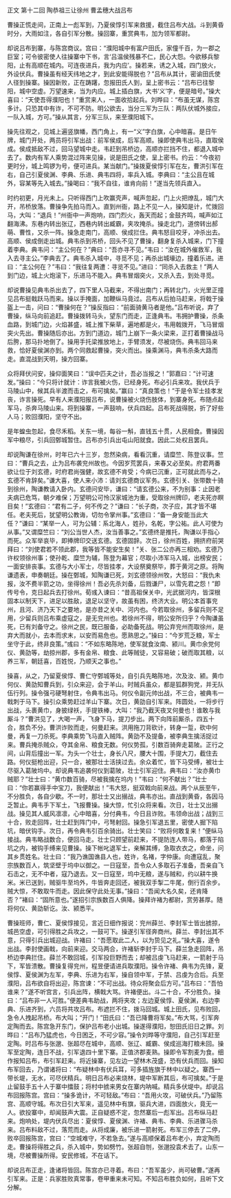 正文 第十二回 陶恭祖三让徐州 曹孟穗大战吕布

曹操正慌走间，正南上一彪军到，乃夏侯惇引军来救援，截住吕布大战。斗到黄昏时分，大雨如注，各自引军分散。操回寨，重赏典韦，加为领军都尉。

却说吕布到寨，与陈宫商议。宫曰：“濮阳城中有富户田氏，家僮千百，为一郡之巨室；可令彼密使人往操寨中下书，言‘吕温侯残暴不仁，民心大怨。今欲移兵黎阳，止有高顺在城内。可连夜进兵，我为内应’。操若来，诱之入城，四门放火，外设伏兵。曹操虽有经天纬地之才，到此安能得脱也？”吕布从其计，密谕田氏使人径到操寨。操因新败，正在踌躇，忽报田氏人到，呈上密书云：“吕布已往黎阳，城中空虚。万望速来，当为内应。城上插白旗，大书‘义’字，便是暗号。”操大喜曰：“天使吾得濮阳也！”重赏来人，一面收拾起兵。刘晔曰：“布虽无谋，陈宫多计。只恐其中有诈，不可不防。明公欲去，当分三军为三队：两队伏城外接应，一队入城，方可。”操从其言，分军三队，来至濮阳城下。

操先往观之，见城上遍竖旗幡，西门角上，有一“义”字白旗，心中暗喜。是日午牌，城门开处，两员将引军出战：前军侯成，后军高顺。操即使典韦出马，直取侯成。侯成抵敌不过，回马望城中走。韦赶到吊桥边，高顺亦拦挡不住，都退入城中去了。数内有军人乘势混过阵来见操，说是田氏之使，呈上密书。约云：“今夜初更时分，城上鸣锣为号，便可进兵。某当献门。”操拨夏侯惇引军在左，曹洪引军在右，自己引夏侯渊、李典、乐进、典韦四将，率兵入城。李典曰：“主公且在城外，容某等先入城去。”操喝曰：“我不自往，谁肯向前！”遂当先领兵直入。

时约初更，月光未上。只听得西门上吹赢壳声，喊声忽起，门上火把燎乱，城门大开，吊桥放落。曹操争先拍马而入。直到州衙，路上不见一人，操知是计，忙拨回马，大叫：“退兵！”州衙中一声炮响，四门烈火，轰天而起；金鼓齐鸣，喊声如江翻海沸。东巷内转出张辽，西巷内转出臧霸，夹攻掩杀。操走北门，道傍转出郝萌、曹性，又杀一阵。操急走南门，高顺、侯成拦住。典韦怒目咬牙，冲杀出去。高顺、侯成倒走出城。典韦杀到吊桥，回头不见了曹操，翻身复杀入城来，门下撞着李典。典韦问：“主公何在？”典曰：“吾亦寻不见。”韦曰：“汝在城外催救军，我入去寻主公。”李典去了。典韦杀入城中，寻觅不见；再杀出城壕边，撞着乐进。进曰：“主公何在？”韦曰：“我往复两遭：寻览不见。”进曰：“同杀入去救主！”两人到门边，城上火炮滚下，乐进马不能入。典韦冒烟突火，又杀入去，到处寻觅。

却说曹操见典韦杀出去了，四下里人马截来，不得出南门；再转北门，火光里正撞见吕布挺戟跃马而来。操以手掩面，加鞭纵马竟过。吕布从后拍马赶来，将戟于操盔上一击，问曰：“曹操何在？”操反指曰：“前面骑黄马者是他。”吕布听说，弃了曹操，纵马向前追赶。曹操拨转马头，望东门而走，正逢典韦。韦拥护曹操，杀条血路，到城门边，火焰甚盛，城上推下柴草，遍地都是火，韦用戟拨开，飞马冒烟突火先出。曹操随后亦出。方到门道边，城门上崩下一条火梁来，正打着曹操战马后胯，那马扑地倒了。操用手托梁推放地上，手臂须发，尽被烧伤。典韦回马来救，恰好夏侯渊亦到。两个同救起曹操，突火而出。操乘渊马，典韦杀条大路而走。直混战到天明，操方回寨。

众将拜伏问安，操仰面笑曰：“误中匹夫之计，吾必当报之！”郭嘉曰：“计可速发。”操曰：“今只将计就计：诈言我被火伤，已经身死。布必引兵来攻。我伏兵于马陵山中，候其兵半渡而击之，布可擒矣。”赢曰：“真良策也！”于是令军士挂孝发丧，诈言操死。早有人来濮阳报吕布，说曹操被火烧伤肢体，到寨身死。布随点起军马，杀奔马陵山来。将到操寨，一声鼓响，伏兵四起。吕布死战得脱，折了好些人马；败回濮阳，坚守不出。

是年蝗虫忽起，食尽禾稻。关东一境，每谷一斛，直钱五十贯，人民相食。曹操因军中粮尽，引兵回鄄城暂住。吕布亦引兵出屯山阳就食。因此二处权且罢兵。

却说陶谦在徐州，时年已六十三岁，忽然染病，看看沉重，请糜竺、陈登议事。竺曰：“曹兵之去，止为吕布袭兖州故也。今因岁荒罢兵，来春又必至矣。府君两番欲让位于刘玄德，时府君尚强健，故玄德不肯受；今病已沉重，正可就此而与之，玄德不肯辞矣。”谦大喜，使人来小沛：请刘玄德商议军务。玄德引关、张带数十骑到徐州，陶谦教请入卧内。玄德问安毕，谦曰：“请玄德公来，不为别事：止因老夫病已危笃，朝夕难保；万望明公可怜汉家城池为重，受取徐州牌印，老夫死亦瞑目矣！”玄德曰：“君有二子，何不传之？”谦曰：“长子商，次子应，其才皆不堪任。老夫死后，犹望明公教诲，切勿令掌州事。”玄德曰：“备一身安能当此大任？”谦曰：“某举一人，可为公辅：系北海人，姓孙，名乾，字公祐。此人可使为从事。”又谓糜竺曰：“刘公当世人杰，汝当善事之。”玄德终是推托，陶谦以手指心而死。众军举哀毕，即捧牌印交送玄德。玄德固辞。次日，徐州百姓，拥挤府前哭拜曰：“刘使君若不领此郡，我等皆不能安生矣！”关、张二公亦再三相劝。玄德乃许权领徐州事；使孙乾、糜竺为辅，陈登为幕官；尽取小沛军马入城，出榜安民；一面安排丧事。玄德与大小军士，尽皆挂孝，大设祭奠祭毕，葬于黄河之原。将陶谦遗表，申奏朝廷。操在鄄城，知陶谦已死，刘玄德领徐州牧，大怒曰：“我仇未报，汝不费半箭之功，坐得徐州！吾必先杀刘备，后戮谦尸，以雪先君之怨！”即传号令，克日起兵去打徐州。荀彧入谏曰：“昔高祖保关中，光武据河内，皆深根固本以制天下，进足以胜敌，退足以坚守，故虽有困，终济大业。明公本首事兖州，且河、济乃天下之要地，是亦昔之关中、河内也。今若取徐州，多留兵则不足用，少留兵则吕布乘虚寇之，是无兖州也。若徐州不得，明公安所归乎？今陶谦虽死，已有刘备守之。徐州之民，既已服备，必助备死战。明公弃兖州而取徐州，是弃大而就小，去本而求末，以安而易危也。愿熟思之。”操曰：“今岁荒乏粮，军士坐守于此，终非良策。”彧曰：“不如东略陈地，使军就食汝南、颍川。黄巾余党何仪、黄劭等，劫掠州郡，多有金帛、粮食、此等贼徒，又容易破；破而取其粮，以养三军，朝廷喜，百姓悦，乃顺天之事也。”

操喜，从之，乃留夏侯惇、曹仁守鄄城等处，自引兵先略陈地，次及汝、颍。黄巾何仪、黄劭知曹兵到，引众来迎，会于羊山。时贼兵虽众，都是狐群狗党，并无队伍行列。操令强弓硬弩射住，令典韦出马。何仪令副元帅出战，不三合，被典韦一戟刺于马下。操引众乘势赶过羊山下寨。次日，黄劭自引军来。阵圆处，一将步行出战，头裹黄巾，身披绿袄，手提铁棒，大叫：“我乃截天夜叉何曼也！谁敢与我厮斗？”曹洪见了，大喝一声，飞身下马，提刀步出。两下向阵前厮杀，四五十合，胜负不分。曹洪诈败而走，何曼赶来。洪用拖刀背砍计，转身一踅，砍中何曼，再复一刀杀死。李典乘势飞马直入贼阵。黄劭不及提备，被李典生擒活捉过来。曹兵掩杀贼众，夺其金帛、粮食无数。何仪势孤，引数百骑奔走葛陂。正行之间，山背后撞出一军。为头一个壮士，身长八尺，腰大十围，手提大刀，截住去路。何仪挺枪出迎，只一合，被那壮士活挟过去。余众着忙，皆下马受缚，被壮士尽驱入葛陂坞中。却说典韦追袭何仪到葛陂，壮士引军迎住。典韦曰：“汝亦黄巾贼耶？”壮士曰：“黄巾数百骑，尽被我擒在坞内！”韦曰：“何不献出？”壮士曰：“你若赢得手中宝刀，我便献出！”韦大怒，挺双戟向前来战。两个从辰至午，不分胜负，各自少歇。不一时，那壮士又出搦战，典韦亦出。直战到黄昏，各因马乏暂止。典韦手下军土，飞报曹操。操大惊，忙引众将来看。次日，壮士又出搦战。操见其人威风凛凛，心中暗喜，分付典韦，今日且诈败。韦领命出战；战到三十合，败走回阵，壮士赶到阵门中，弓弩射回。操急引军退五里，密使人掘下陷坑，暗伏钩手。次日，再令典韦引百余骑出。壮士笑曰：“败将何敢复来！”便纵马接战。典韦略战数合，便回马走。壮士只顾望前赶来，不提防连人带马，都落于陷坑之内，被钩手缚来见曹操。操下帐叱退军士，亲解其缚，急取衣衣之，命坐，问其乡贯姓名。壮士曰：“我乃谯国谯县人也，姓许，名褚，字仲康。向遭寇乱，聚宗族数百人，筑坚壁于坞中以御之。一日寇至，吾令众人多取石子准备，吾亲自飞石击之，无不中者，寇乃退去。又一日寇至，坞中无粮，遂与贼和，约以耕牛换米。米已送到，贼驱牛至坞外，牛皆奔走回还，被我双手掣二牛尾，倒行百余步。贼大惊，不敢取牛而走。因此保守此处无事。”操曰：“吾闻大名久矣，还肯降否？”褚曰：“固所意也。”遂招引宗族数百人俱降。操拜许褚为都尉，赏劳甚厚。随将何仪、黄劭斩讫。汝、颍悉平。

曹操班师，曹仁、夏侯惇接见，言近日细作报说：兖州薛兰、李封军士皆出掳掠，城邑空虚，可引得胜之兵攻之，一鼓可下。操遂引军径奔商州。薛兰、李封出其不意，只得引兵出城迎战。许褚曰：“吾愿取此二人，以为贽见之礼。”操大喜，遂令出战。李封使画戟，向前来迎。交马两合，许褚斩李封于马下。薛兰急走回阵，吊桥边李典拦住。薛兰不敢回城，引军投巨野而去；却被吕虔飞马赶来，一箭射于马下，军皆溃散。曹操复得兖州，程昱便请进兵取濮阳。操令许褚、典韦为先锋，夏侯惇、夏侯渊为左军，李典、乐进为右军，操自领中军，于禁、吕虔为合后。兵至濮阳，吕布欲自将出迎，陈宫谏：“不可出战。待众将聚会后方可。”吕布曰：“吾怕谁来？”遂不听宫言，引兵出阵，横戟大骂。许褚便出。斗二十合，不分胜负。操曰：“吕布非一人可胜。”便差典韦助战，两将夹攻；左边夏侯惇、夏侯渊，右边李典、乐进齐到，六员将共攻吕布。布遮拦不住，拨马回城。城上田氏，见布败回，急令人拽起吊桥。布大叫；“开门！”田氏曰：“吾已降曹将军矣。”布大骂，引军奔定陶而去。陈宫急开东门，保护吕布老小出城。操遂得濮阳，恕田氏旧日之罪。刘晔曰：“吕布乃猛虎也，今日困乏，不可少容。”操令刘晔等守濮阳，自己引军赶至定陶。时吕布与张邈、张超尽在城中，高顺、张辽、臧霸、侯成巡海打粮未回。操军至定陶，连日不战，引军退四十里下寨。正值济郡麦熟。操即令军割麦为食。细作报知吕布，布引军赶来。将近操寨，见左边一望林木茂盛，恐有伏兵而回。操知布军回去，乃谓诸将曰：“布疑林中有伏兵耳，可多插旌旗于林中以疑之。寨西一带长堤，无水，可尽伏精兵。明日吕布必来烧林，堤中军断其后，布可擒矣。”于是止留鼓手五十人于寨中擂鼓；将村中掳来男女在寨内呐喊。精兵多伏堤中。却说吕布回报陈宫。宫曰：“操多诡计，不可轻敌。”布曰：“吾用火攻，可破伏兵。”乃留陈宫、高顺守城。布次日引大军来，遥见林中有旗，驱兵大进，四面放火，竟无一人。欲投寨中，却闻鼓声大震。正自疑惑不定，忽然寨后一彪军出。吕布纵马赶来。炮响处，堤内伏兵尽出：夏侯惇、夏侯渊、许褚、典韦、李典、乐进骤马杀来。吕布料敌不过，落荒而走。从将成廉，被乐进一箭射死。布军三停去了二停，败卒回报陈宫，宫曰：“空城难守，不若急去。”遂与高顺保着吕布老小，弃定陶而走。曹操将得胜之兵，杀入城中，势如劈竹。张超自刎，张邈投袁术去了。山东一境，尽被曹操所得。安民修城，不在话下。

却说吕布正走，逢诸将皆回。陈宫亦已寻着。布曰：“吾军虽少，尚可破曹。”遂再引军来。正是：兵家胜败真常事，卷甲重来未可知。不知吕布胜负如何，且听下文分解。

